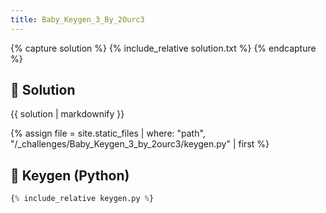 ```yaml
---
title: Baby_Keygen_3_By_2Ourc3
---
```


{% capture solution %}
{% include_relative solution.txt %}
{% endcapture %}

## 📝 Solution

{{ solution | markdownify }}

{% assign file = site.static_files | where: "path", "/_challenges/Baby_Keygen_3_by_2ourc3/keygen.py" | first %}
## 🔑 Keygen (Python)

```py
{% include_relative keygen.py %}
```

